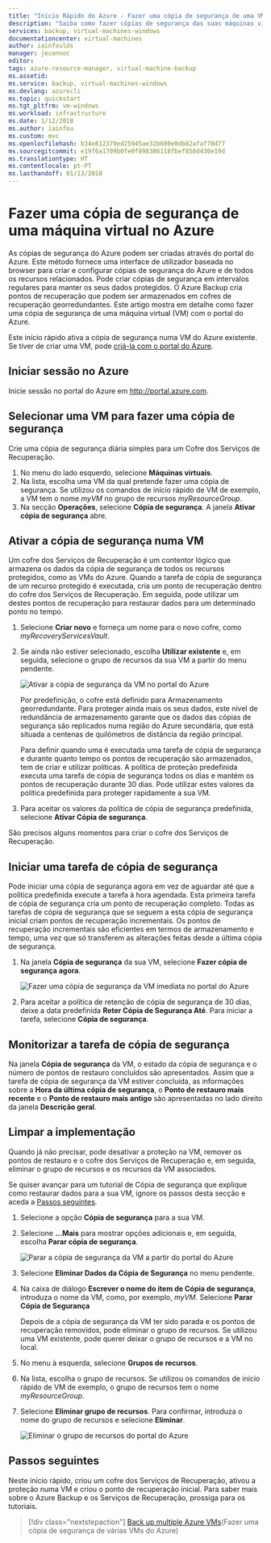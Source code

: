 ```yaml
---
title: "Início Rápido do Azure - Fazer uma cópia de segurança de uma VM com o portal do Azure | Microsoft Docs"
description: "Saiba como fazer cópias de segurança das suas máquinas virtuais com o portal do Azure"
services: backup, virtual-machines-windows
documentationcenter: virtual-machines
author: iainfoulds
manager: jeconnoc
editor: 
tags: azure-resource-manager, virtual-machine-backup
ms.assetid: 
ms.service: backup, virtual-machines-windows
ms.devlang: azurecli
ms.topic: quickstart
ms.tgt_pltfrm: vm-windows
ms.workload: infrastructure
ms.date: 1/12/2018
ms.author: iainfou
ms.custom: mvc
ms.openlocfilehash: b34e812379ed25945ae32b600e0db82afaf78d77
ms.sourcegitcommit: e19f6a1709b0fe0f898386118fbef858d430e19d
ms.translationtype: HT
ms.contentlocale: pt-PT
ms.lasthandoff: 01/13/2018
---
```

# <a name="back-up-a-virtual-machine-in-azure"></a>Fazer uma cópia de segurança de uma máquina virtual no Azure
As cópias de segurança do Azure podem ser criadas através do portal do Azure. Este método fornece uma interface de utilizador baseada no browser para criar e configurar cópias de segurança do Azure e de todos os recursos relacionados. Pode criar cópias de segurança em intervalos regulares para manter os seus dados protegidos. O Azure Backup cria pontos de recuperação que podem ser armazenados em cofres de recuperação georredundantes. Este artigo mostra em detalhe como fazer uma cópia de segurança de uma máquina virtual (VM) com o portal do Azure. 

Este início rápido ativa a cópia de segurança numa VM do Azure existente. Se tiver de criar uma VM, pode [criá-la com o portal do Azure](../virtual-machines/windows/quick-create-portal.md).

## <a name="log-in-to-azure"></a>Iniciar sessão no Azure

Inicie sessão no portal do Azure em http://portal.azure.com.

## <a name="select-a-vm-to-back-up"></a>Selecionar uma VM para fazer uma cópia de segurança
Crie uma cópia de segurança diária simples para um Cofre dos Serviços de Recuperação. 

1. No menu do lado esquerdo, selecione **Máquinas virtuais**. 
2. Na lista, escolha uma VM da qual pretende fazer uma cópia de segurança. Se utilizou os comandos de início rápido de VM de exemplo, a VM tem o nome *myVM* no grupo de recursos *myResourceGroup*.
3. Na secção **Operações**, selecione **Cópia de segurança**. A janela **Ativar cópia de segurança** abre.


## <a name="enable-backup-on-a-vm"></a>Ativar a cópia de segurança numa VM
Um cofre dos Serviços de Recuperação é um contentor lógico que armazena os dados da cópia de segurança de todos os recursos protegidos, como as VMs do Azure. Quando a tarefa de cópia de segurança de um recurso protegido é executada, cria um ponto de recuperação dentro do cofre dos Serviços de Recuperação. Em seguida, pode utilizar um destes pontos de recuperação para restaurar dados para um determinado ponto no tempo.

1. Selecione **Criar novo** e forneça um nome para o novo cofre, como *myRecoveryServicesVault*.
2. Se ainda não estiver selecionado, escolha **Utilizar existente** e, em seguida, selecione o grupo de recursos da sua VM a partir do menu pendente.

    ![Ativar a cópia de segurança da VM no portal do Azure](./media/quick-backup-vm-portal/enable-backup.png)

    Por predefinição, o cofre está definido para Armazenamento georredundante. Para proteger ainda mais os seus dados, este nível de redundância de armazenamento garante que os dados das cópias de segurança são replicados numa região do Azure secundária, que está situada a centenas de quilómetros de distância da região principal.

    Para definir quando uma é executada uma tarefa de cópia de segurança e durante quanto tempo os pontos de recuperação são armazenados, tem de criar e utilizar políticas. A política de proteção predefinida executa uma tarefa de cópia de segurança todos os dias e mantém os pontos de recuperação durante 30 dias. Pode utilizar estes valores da política predefinida para proteger rapidamente a sua VM. 

3. Para aceitar os valores da política de cópia de segurança predefinida, selecione **Ativar Cópia de segurança**.

São precisos alguns momentos para criar o cofre dos Serviços de Recuperação.


## <a name="start-a-backup-job"></a>Iniciar uma tarefa de cópia de segurança
Pode iniciar uma cópia de segurança agora em vez de aguardar até que a política predefinida execute a tarefa à hora agendada. Esta primeira tarefa de cópia de segurança cria um ponto de recuperação completo. Todas as tarefas de cópia de segurança que se seguem a esta cópia de segurança inicial criam pontos de recuperação incrementais. Os pontos de recuperação incrementais são eficientes em termos de armazenamento e tempo, uma vez que só transferem as alterações feitas desde a última cópia de segurança.

1. Na janela **Cópia de segurança** da sua VM, selecione **Fazer cópia de segurança agora**.

    ![Fazer uma cópia de segurança da VM imediata no portal do Azure](./media/quick-backup-vm-portal/backup-now.png)

2. Para aceitar a política de retenção de cópia de segurança de 30 dias, deixe a data predefinida **Reter Cópia de Segurança Até**. Para iniciar a tarefa, selecione **Cópia de segurança**.


## <a name="monitor-the-backup-job"></a>Monitorizar a tarefa de cópia de segurança
Na janela **Cópia de segurança** da VM, o estado da cópia de segurança e o número de pontos de restauro concluídos são apresentados. Assim que a tarefa de cópia de segurança da VM estiver concluída, as informações sobre a **Hora da última cópia de segurança**, o **Ponto de restauro mais recente** e o **Ponto de restauro mais antigo** são apresentadas no lado direito da janela  **Descrição geral**.


## <a name="clean-up-deployment"></a>Limpar a implementação
Quando já não precisar, pode desativar a proteção na VM, remover os pontos de restauro e o cofre dos Serviços de Recuperação e, em seguida, eliminar o grupo de recursos e os recursos da VM associados.

Se quiser avançar para um tutorial de Cópia de segurança que explique como restaurar dados para a sua VM, ignore os passos desta secção e aceda a [Passos seguintes](#next-steps).

1. Selecione a opção **Cópia de segurança** para a sua VM.

2. Selecione **...Mais** para mostrar opções adicionais e, em seguida, escolha **Parar cópia de segurança**.

    ![Parar a cópia de segurança da VM a partir do portal do Azure](./media/quick-backup-vm-portal/stop-backup.png)

3. Selecione **Eliminar Dados da Cópia de Segurança** no menu pendente.

4. Na caixa de diálogo **Escrever o nome do item de Cópia de segurança**, introduza o nome da VM, como, por exemplo, *myVM*. Selecione **Parar Cópia de Segurança**

    Depois de a cópia de segurança da VM ter sido parada e os pontos de recuperação removidos, pode eliminar o grupo de recursos. Se utilizou uma VM existente, pode querer deixar o grupo de recursos e a VM no local.

5. No menu à esquerda, selecione **Grupos de recursos**. 
6. Na lista, escolha o grupo de recursos. Se utilizou os comandos de início rápido de VM de exemplo, o grupo de recursos tem o nome *myResourceGroup*.
7. Selecione **Eliminar grupo de recursos**. Para confirmar, introduza o nome do grupo de recursos e selecione **Eliminar**.

    ![Eliminar o grupo de recursos do portal do Azure](./media/quick-backup-vm-portal/delete-resource-group.png)


## <a name="next-steps"></a>Passos seguintes
Neste início rápido, criou um cofre dos Serviços de Recuperação, ativou a proteção numa VM e criou o ponto de recuperação inicial. Para saber mais sobre o Azure Backup e os Serviços de Recuperação, prossiga para os tutoriais.

> [!div class="nextstepaction"]
> [Back up multiple Azure VMs](./tutorial-backup-vm-at-scale.md)(Fazer uma cópia de segurança de várias VMs do Azure)

